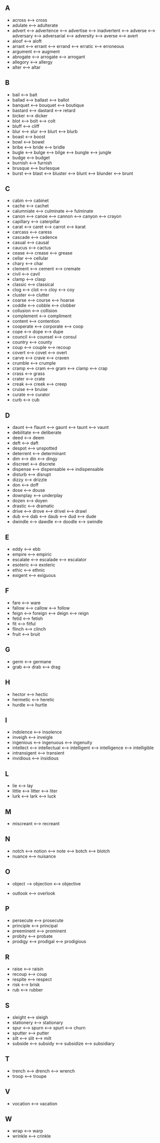 ## A
- across <--> cross
- adulate <--> adulterate
- advert <--> advertence <--> advertise <--> inadvertent <--> adverse <--> adversary <--> adversarial <--> adversity <--> averse <--> avert
- aloof <--> aloft
- arrant <--> errant <--> errand <--> erratic <--> erroneous
- argument <--> augment
- abrogate <--> arrogate <--> arrogant
- allegory <--> allergy
- alter <--> altar

## B
- bail <--> bait
- ballad <--> ballast <--> ballot
- banquet <--> bouquet <--> boutique
- bastard <--> dastard <--> retard
- bicker <--> dicker
- blot <--> bolt <--> colt
- bluff <--> cliff
- blur <--> slur <--> blurt <--> blurb
- boast <--> boost
- bowl <--> bowel
- bribe <--> bride <--> bridle
- bugle <--> bulge <--> bilge <--> bungle <--> jungle
- budge <--> budget
- burnish <--> furnish
- brusque <--> burlesque
- burst <--> blast <--> bluster <--> blunt <--> blunder <--> brunt

## C
- cabin <--> cabinet
- cache <--> cachet
- calumniate <--> culminate <--> fulminate
- canon <--> canoe <--> cannon <--> canyon <--> crayon
- capillary <--> caterpillar
- carat <--> caret <--> carrot <--> karat
- carcass <--> caress
- cascade <--> cadence
- casual <--> causal
- caucus <--> cactus
- cease <--> crease <--> grease
- cellar <--> cellular
- chary <--> char
- clement <--> cement <--> cremate
- civil <--> cavil
- clamp <--> clasp
- classic <--> classical
- clog <--> clot <--> cloy <--> coy 
- cluster <--> clutter
- coarse <--> course <--> hoarse
- coddle <--> cobble <--> clobber
- collusion <--> collision
- complement <--> compliment
- content <--> contention
- cooperate <--> corporate <--> coop
- cope <--> dope <--> dupe
- council <--> counsel <--> consul
- country <--> county
- coup <--> couple <--> recoup
- covert <--> covet <--> overt
- carve <--> crave <--> craven
- crumble <--> crumple
- cramp <--> cram <--> gram <--> clamp <--> crap 
- crass <--> grass
- crater <--> crate
- creak <--> creek <--> creep
- cruise <--> bruise
- curate <--> curator
- curb <--> cub

## D
- daunt <--> flaunt <--> gaunt <--> taunt <--> vaunt
- debilitate <--> deliberate
- deed <--> deem
- deft <--> daft
- despot <--> unspotted
- deterrent <--> determinant
- dim <--> din <--> dingy
- discreet <--> discrete
- dispense <--> dispensable <--> indispensable
- disturb <--> disrupt
- dizzy <--> drizzle
- don <--> doff
- dose <--> douse
- downplay <--> underplay
- dozen <--> doyen
- drastic <--> dramatic
- drive <--> drove <--> drivel <--> drawl
- dub <--> dab <--> daub <--> dud <--> dude
- dwindle <--> dawdle <--> doodle <--> swindle

## E
- eddy <--> ebb
- empire <--> empiric
- escalate <--> escalade <--> escalator
- esoteric <--> exoteric
- ethic <--> ethnic
- exigent <--> exiguous

## F
- fare <--> ware
- fallow <--> callow <--> follow
- feign <--> foreign <--> deign <--> reign
- fetid <--> fetish
- fit <--> fitful
- flinch <--> clinch
- fruit <--> bruit

## G
- germ <--> germane
- grab <--> drab <--> drag

## H
- hector <--> hectic
- hermetic <--> heretic
- hurdle <--> hurtle

## I
- indolence <--> insolence
- inveigh <--> inveigle
- ingenious <--> ingenuous <--> ingenuity
- intellect <--> intellectual <--> intelligent <--> intelligence <--> intelligible
- intransigent <--> transient
- invidious <--> insidious

## L
- lie <--> lay
- little <--> litter <--> liter
- lurk <--> lark <--> luck

## M
- miscreant <--> recreant

## N
- notch <--> notion <--> note <--> botch <--> blotch
- nuance <--> nuisance

## O
+ object --> objection <--> objective
- outlook <--> overlook

## P
- persecute <--> prosecute
- principle <--> principal
- preeminent <--> prominent 
- probity <--> probate
- prodigy <--> prodigal <--> prodigious

## R
- raise <--> raisin
- recoup <--> coup
- respite <--> respect
- risk <--> brisk
- rub <--> rubber

## S
- sleight <--> sleigh
- stationery <--> stationary
- spur <--> spurn <--> spurt <--> churn
- sputter <--> putter
- silt <--> slit <--> milt
- subside <--> subsidy <--> subsidize <--> subsidiary

## T
- trench <--> drench <--> wrench
- troop <--> troupe

## V
- vocation <--> vacation

## W
- wrap <--> warp
- wrinkle <--> crinkle